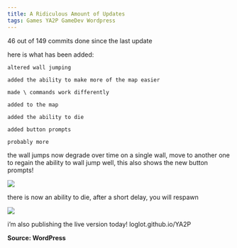 ```yaml
---
title: A Ridiculous Amount of Updates
tags: Games YA2P GameDev Wordpress
---
```

46 out of 149 commits done since the last update


here is what has been added:

    altered wall jumping

    added the ability to make more of the map easier

    made \ commands work differently

    added to the map

    added the ability to die

    added button prompts

    probably more

the wall jumps now degrade over time on a single wall, move to another one to regain the ability to wall jump well, this also shows the new button prompts!

![](https://raw.githubusercontent.com/loglot/loglot-Blog/master/screenshots/ya2pwalljump.png)

there is now an ability to die, after a short delay, you will respawn

![](https://raw.githubusercontent.com/loglot/loglot-Blog/master/screenshots/ya2pdeath.png)

i’m also publishing the live version today! loglot.github.io/YA2P


**Source: WordPress**